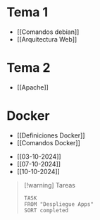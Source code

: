 # Tema 1
- [[Comandos debian]]
- [[Arquitectura Web]]
# Tema 2
- [[Apache]]
# Docker
+ [[Definiciones Docker]]
+ [[Comandos Docker]]
- [[03-10-2024]]
- [[07-10-2024]]
- [[10-10-2024]]



> [!warning] Tareas
> ```dataview
> TASK 
> FROM "Despliegue Apps"
> SORT completed
> ```